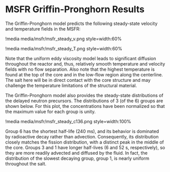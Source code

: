 # MSFR Griffin-Pronghorn Results

The Griffin-Pronghorn model predicts the following steady-state velocity and
temperature fields in the MSFR:

!media media/msfr/msfr_steady_v.png
       style=width:60%

!media media/msfr/msfr_steady_T.png
       style=width:60%

Note that the uniform eddy viscosity model leads to significant diffusion
throughout the reactor and, thus, relatively smooth temperature and velocity
fields with no flow separation. Also note that the highest temperature is found
at the top of the core and in the low-flow region along the centerline. The
salt here will be in direct contact with the core structure and may challenge
the temperature limitations of the structural material.

The Griffin-Pronghorn model also provides the steady-state distributions of the
delayed neutron precursors. The distributions of 3 (of the 6) groups are shown
below. For this plot, the concentrations have been normalized so that the
maximum value for each group is unity.

!media media/msfr/msfr_steady_c136.png
       style=width:100%

Group 6 has the shortest half-life (240 ms), and its behavior is dominated by
radioactive decay rather than advection. Consequently, its distribution
closely matches the fission distribution, with a distinct peak in the middle of
the core. Groups 3 and 1 have longer half-lives (6 and 52 s, respectively), so
they are more readily advected and diffused by the fluid. In fact, the
distribution of the slowest decaying group, group 1, is nearly uniform
throughout the salt.
